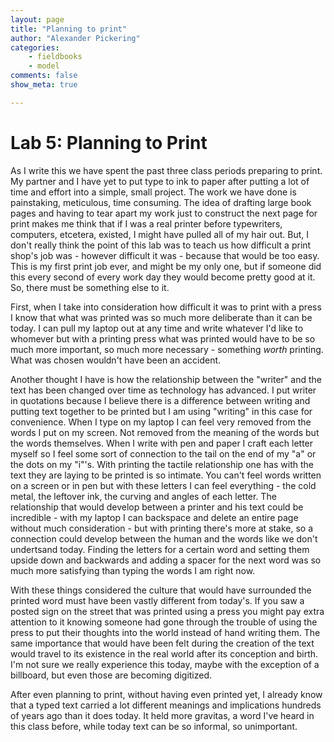 ```yaml
---
layout: page  
title: "Planning to print"  
author: "Alexander Pickering"  
categories:  
    - fieldbooks
    - model
comments: false  
show_meta: true

---
```

 
# Lab 5: Planning to Print

As I write this we have spent the past three class periods preparing to print. My partner and I have yet to put type to ink to paper after putting a lot of time and effort into a simple, small project. The work we have done is painstaking, meticulous, time consuming. The idea of drafting large book pages and having to tear apart my work just to construct the next page for print makes me think that if I was a real printer before typewriters, computers, etcetera, existed, I might have pulled all of my hair out. But, I don't really think the point of this lab was to teach us how difficult a print shop's job was - however difficult it was - because that would be too easy. This is my first print job ever, and might be my only one, but if someone did this every second of every work day they would become pretty good at it. So, there must be something else to it.

First, when I take into consideration how difficult it was to print with a press I know that what was printed was so much more deliberate than it can be today. I can pull my laptop out at any time and write whatever I'd like to whomever but with a printing press what was printed would have to be so much more important, so much more necessary - something _worth_ printing. What was chosen wouldn't have been an accident.

Another thought I have is how the relationship between the "writer" and the text has been changed over time as technology has advanced. I put writer in quotations because I believe there is a difference between writing and putting text together to be printed but I am using "writing" in this case for convenience. When I type on my laptop I can feel very removed from the words I put on my screen. Not removed from the meaning of the words but the words themselves. When I write with pen and paper I craft each letter myself so I feel some sort of connection to the tail on the end of my "a" or the dots on my "i"'s. With printing the tactile relationship one has with the text they are laying to be printed is so intimate. You can't feel words written on a screen or in pen but with these letters I can feel everything - the cold metal, the leftover ink, the curving and angles of each letter. The relationship that would develop between a printer and his text could be incredible - with my laptop I can backspace and delete an entire page without much consideration - but with printing there's more at stake, so a connection could develop between the human and the words like we don't undertsand today. Finding the letters for a certain word and setting them upside down and backwards and adding a spacer for the next word was so much more satisfying than typing the words I am right now.

With these things considered the culture that would have surrounded the printed word must have been vastly different from today's. If you saw a posted sign on the street that was printed using a press you might pay extra attention to it knowing someone had gone through the trouble of using the press to put their thoughts into the world instead of hand writing them. The same importance that would have been felt during the creation of the text would travel to its existence in the real world after its conception and birth. I'm not sure we really experience this today, maybe with the exception of a billboard, but even those are becoming digitized. 

After even planning to print, without having even printed yet, I already know that a typed text carried a lot different meanings and implications hundreds of years ago than it does today. It held more gravitas, a word I've heard in this class before, while today text can be so informal, so unimportant. 